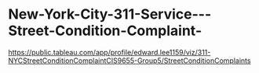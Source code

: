 # New-York-City-311-Service---Street-Condition-Complaint-

https://public.tableau.com/app/profile/edward.lee1159/viz/311-NYCStreetConditionComplaintCIS9655-Group5/StreetConditionComplaints
